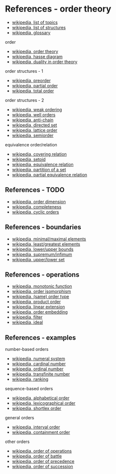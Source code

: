 
<!-- ======================================================================= -->
# References - order theory

* [wikipedia, list of topics](https://en.wikipedia.org/wiki/List_of_order_theory_topics)
* [wikipedia, list of structures](https://en.wikipedia.org/wiki/List_of_order_structures_in_mathematics)
* [wikipedia, glossary](https://en.wikipedia.org/wiki/Order_theory_glossary)

order

* [wikipedia, order theory](https://en.wikipedia.org/wiki/Order_theory)
* [wikipedia, hasse diagram](https://en.wikipedia.org/wiki/Hasse_diagram)
* [wikipedia, duality in order theory](https://en.wikipedia.org/wiki/Duality_%28order_theory%29)

order structures - 1

* [wikipedia, preorder](https://en.wikipedia.org/wiki/Preorder)
* [wikipedia, partial order](https://en.wikipedia.org/wiki/Partially_ordered_set)
* [wikipedia, total order](https://en.wikipedia.org/wiki/Total_order)

order structures - 2

* [wikipedia, weak ordering](https://en.wikipedia.org/wiki/Weak_ordering)
* [wikipedia, well orders](https://en.wikipedia.org/wiki/Well-order)
* [wikipedia, anti-chain](https://en.wikipedia.org/wiki/Antichain)
* [wikipedia, directed set](https://en.wikipedia.org/wiki/Directed_set)
* [wikipedia, lattice order](https://en.wikipedia.org/wiki/Lattice_%28order%29)
* [wikipedia, semiorder](https://en.wikipedia.org/wiki/Semiorder)

equivalence order/relation

* [wikipedia, covering relation](https://en.wikipedia.org/wiki/Covering_relation)
* [wikipedia, setoid](https://en.wikipedia.org/wiki/Setoid)
* [wikipedia, equivalence relation](https://en.wikipedia.org/wiki/Equivalence_relation)
* [wikipedia, partition of a set](https://en.wikipedia.org/wiki/Partition_of_a_set)
* [wikipedia, partial equivalence relation](https://en.wikipedia.org/wiki/Partial_equivalence_relation)

<!-- ======================================================================= -->
## References - TODO

* [wikipedia, order dimension](https://en.wikipedia.org/wiki/Order_dimension)
* [wikipedia, completeness](https://en.wikipedia.org/wiki/Completeness_%28order_theory%29)
* [wikipedia, cyclic orders](https://en.wikipedia.org/wiki/Cyclic_order)

<!-- ======================================================================= -->
## References - boundaries

* [wikipedia, minimal/maximal elements](https://en.wikipedia.org/wiki/Maximal_and_minimal_elements)
* [wikipedia, least/greatest elements](https://en.wikipedia.org/wiki/Greatest_and_least_elements)
* [wikipedia, lower/upper bounds](https://en.wikipedia.org/wiki/Upper_and_lower_bounds)
* [wikipedia, supremum/infimum](https://en.wikipedia.org/wiki/Infimum_and_supremum)
* [wikipedia, upper/lower set](https://en.wikipedia.org/wiki/Upper_set)

<!-- ======================================================================= -->
## References - operations

* [wikipedia, monotonic function](https://en.wikipedia.org/wiki/Monotonic_function)
* [wikipedia, order isomorphism](https://en.wikipedia.org/wiki/Order_isomorphism)
* [wikipedia, (same) order type](https://en.wikipedia.org/wiki/Order_type)
* [wikipedia, product order](https://en.wikipedia.org/wiki/Product_order)
* [wikipedia, linear extension](https://en.wikipedia.org/wiki/Linear_extension)
* [wikipedia, order embedding](https://en.wikipedia.org/wiki/Order_embedding)
* [wikipedia, filter](https://en.wikipedia.org/wiki/Filter_%28mathematics%29)
* [wikipedia, ideal](https://en.wikipedia.org/wiki/Ideal_%28order_theory%29)

<!-- ======================================================================= -->
## References - examples

number-based orders

* [wikipedia, numeral system](https://en.wikipedia.org/wiki/Numeral_system)
* [wikipedia, cardinal number](https://en.wikipedia.org/wiki/Cardinal_number)
* [wikipedia, ordinal number](https://en.wikipedia.org/wiki/Ordinal_number)
* [wikipedia, transfinite number](https://en.wikipedia.org/wiki/Transfinite_number)
* [wikipedia, ranking](https://en.wikipedia.org/wiki/Ranking)

sequence-based orders

* [wikipedia, alphabetical order](https://en.wikipedia.org/wiki/Alphabetical_order)
* [wikipedia, lexicographical order](https://en.wikipedia.org/wiki/Lexicographical_order)
* [wikipedia, shortlex order](https://en.wikipedia.org/wiki/Shortlex_order)

general orders

* [wikipedia, interval order](https://en.wikipedia.org/wiki/Interval_order)
* [wikipedia, containment order](https://en.wikipedia.org/wiki/Containment_order)

other orders

* [wikipedia, order of operations](https://en.wikipedia.org/wiki/Order_of_operations)
* [wikipedia, order of battle](https://en.wikipedia.org/wiki/Order_of_battle)
* [wikipedia, order of precedence](https://en.wikipedia.org/wiki/Order_of_precedence)
* [wikipedia, order of succession](https://en.wikipedia.org/wiki/Order_of_succession)
